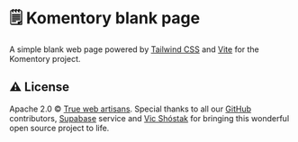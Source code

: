 # 🗒 Komentory blank page

A simple blank web page powered by [Tailwind CSS](https://github.com/tailwindlabs/tailwindcss) and [Vite](https://github.com/vitejs/vite) for the Komentory project.

## ⚠️ License

Apache 2.0 &copy; [True web artisans](https://1wa.co/). Special thanks to all our [GitHub](https://github.com/Komentory) contributors, [Supabase](https://supabase.io) service and [Vic Shóstak](https://shostak.dev) for bringing this wonderful open source project to life.
